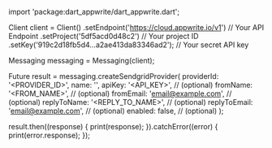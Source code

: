 import 'package:dart_appwrite/dart_appwrite.dart';

Client client = Client()
  .setEndpoint('https://cloud.appwrite.io/v1') // Your API Endpoint
  .setProject('5df5acd0d48c2') // Your project ID
  .setKey('919c2d18fb5d4...a2ae413da83346ad2'); // Your secret API key

Messaging messaging = Messaging(client);

Future result = messaging.createSendgridProvider(
  providerId: '<PROVIDER_ID>',
  name: '<NAME>',
  apiKey: '<API_KEY>', // (optional)
  fromName: '<FROM_NAME>', // (optional)
  fromEmail: 'email@example.com', // (optional)
  replyToName: '<REPLY_TO_NAME>', // (optional)
  replyToEmail: 'email@example.com', // (optional)
  enabled: false, // (optional)
);

result.then((response) {
  print(response);
}).catchError((error) {
  print(error.response);
});
